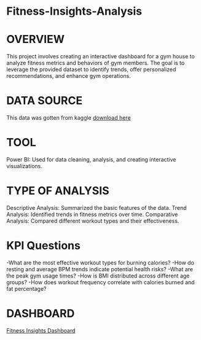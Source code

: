 # Fitness-Insights-Analysis
# OVERVIEW
This project involves creating an interactive dashboard for a gym house to analyze fitness metrics and behaviors of gym members. The goal is to leverage the provided dataset to identify trends, offer personalized recommendations, and enhance gym operations.
# DATA SOURCE
This data was gotten from kaggle
[download here](https://www.kaggle.com/datasets/nadeemajeedch/fitness-tracker-dataset)
# TOOL
Power BI: Used for data cleaning, analysis, and creating interactive visualizations.
# TYPE OF ANALYSIS
Descriptive Analysis: Summarized the basic features of the data.
Trend Analysis: Identified trends in fitness metrics over time.
Comparative Analysis: Compared different workout types and their effectiveness.
# KPI Questions
-What are the most effective workout types for burning calories?
-How do resting and average BPM trends indicate potential health risks?
-What are the peak gym usage times?
-How is BMI distributed across different age groups?
-How does workout frequency correlate with calories burned and fat percentage?
# DASHBOARD
[Fitness Insights Dashboard](https://github.com/AbolajiV/Fitness-Insights-Analysis/tree/main)
